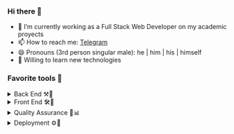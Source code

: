 ### Hi there 👋

- 🔭 I’m currently working as a Full Stack Web Developer on my academic proyects
- 📫 How to reach me: [Telegram](https://t.me/jafetSuarez)
- 😄 Pronouns (3rd person singular male): he | him | his | himself 
- 🤿 Willing to learn new technologies 

### Favorite tools 🔨

<details>
  <summary>Back End ⚒🧪</summary>
  <ul>
  <li>PostgreSQL</li>
  <li>PostGIS</li>
  <li>SQLAlchemy</li>
  <li>GeoAlchemy 2</li>
  <li>Flask</li>
  <li>Flask-SocketIO</li>
  <li>responder.</li> 
  </ul>
</details>

<details>
  <summary>Front End 🛠🎨</summary>
  <ul>
    <li>HTML5</li>
    <li>Jinja 2</li>
    <li>CSS</li>
    <li>Bootstrap 4</li>
    <li>Google Maps JavaScript API</li>
    <li>React Hooks</li>
    <li>Material-UI</li>
  </ul>
</details>

<details>
  <summary>Quality Assurance 🏁📊</summary>
  <ul>
    <li>pytest</li>
    <li>Protractor</li>
    <li>APACHE JMeter</li>
  </ul>
</details>

<details>
  <summary>Deployment ⚙🚀</summary>
  <ul>
    <li>Waitress</li>
    <li>Docker</li>
    <li>Docker Compose</li>
  </ul>
</details>
